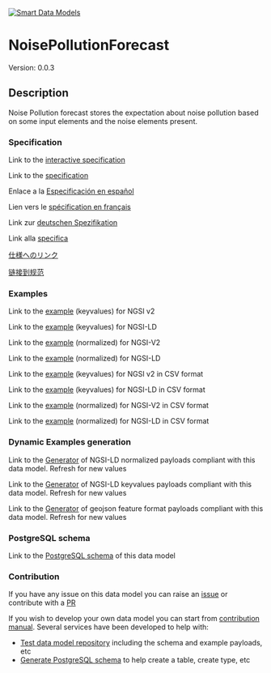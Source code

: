 [![Smart Data Models](https://smartdatamodels.org/wp-content/uploads/2022/01/SmartDataModels_logo.png "Logo")](https://smartdatamodels.org)
# NoisePollutionForecast
Version: 0.0.3

## Description 

Noise Pollution forecast stores the expectation about noise pollution based on some input elements and the noise elements present.
### Specification

Link to the [interactive specification](https://swagger.lab.fiware.org/?url=https://smart-data-models.github.io/dataModel.Environment/NoisePollutionForecast/swagger.yaml)

Link to the [specification](https://github.com/smart-data-models/dataModel.Environment/blob/master/NoisePollutionForecast/doc/spec.md)

Enlace a la [Especificación en español](https://github.com/smart-data-models/dataModel.Environment/blob/master/NoisePollutionForecast/doc/spec_ES.md)

Lien vers le [spécification en français](https://github.com/smart-data-models/dataModel.Environment/blob/master/NoisePollutionForecast/doc/spec_FR.md)

Link zur [deutschen Spezifikation](https://github.com/smart-data-models/dataModel.Environment/blob/master/NoisePollutionForecast/doc/spec_DE.md)

Link alla [specifica](https://github.com/smart-data-models/dataModel.Environment/blob/master/NoisePollutionForecast/doc/spec_IT.md)

[仕様へのリンク](https://github.com/smart-data-models/dataModel.Environment/blob/master/NoisePollutionForecast/doc/spec_JA.md)

[链接到规范](https://github.com/smart-data-models/dataModel.Environment/blob/master/NoisePollutionForecast/doc/spec_ZH.md)
### Examples

Link to the [example](https://smart-data-models.github.io/dataModel.Environment/NoisePollutionForecast/examples/example.json) (keyvalues) for NGSI v2

Link to the [example](https://smart-data-models.github.io/dataModel.Environment/NoisePollutionForecast/examples/example.jsonld) (keyvalues) for NGSI-LD

Link to the [example](https://smart-data-models.github.io/dataModel.Environment/NoisePollutionForecast/examples/example-normalized.json) (normalized) for NGSI-V2

Link to the [example](https://smart-data-models.github.io/dataModel.Environment/NoisePollutionForecast/examples/example-normalized.jsonld) (normalized) for NGSI-LD

Link to the [example](https://smart-data-models.github.io/dataModel.Environment/NoisePollutionForecast/examples/example.json.csv) (keyvalues) for NGSI v2 in CSV format

Link to the [example](https://smart-data-models.github.io/dataModel.Environment/NoisePollutionForecast/examples/example.jsonld.csv) (keyvalues) for NGSI-LD in CSV format

Link to the [example](https://smart-data-models.github.io/dataModel.Environment/NoisePollutionForecast/examples/example-normalized.json.csv) (normalized) for NGSI-V2 in CSV format

Link to the [example](https://smart-data-models.github.io/dataModel.Environment/NoisePollutionForecast/examples/example-normalized.jsonld.csv) (normalized) for NGSI-LD in CSV format
### Dynamic Examples generation

Link to the [Generator](https://smartdatamodels.org/extra/ngsi-ld_generator.php?schemaUrl=https://raw.githubusercontent.com/smart-data-models/dataModel.Environment/master/NoisePollutionForecast/schema.json&email=info@smartdatamodels.org) of NGSI-LD normalized payloads compliant with this data model. Refresh for new values

Link to the [Generator](https://smartdatamodels.org/extra/ngsi-ld_generator_keyvalues.php?schemaUrl=https://raw.githubusercontent.com/smart-data-models/dataModel.Environment/master/NoisePollutionForecast/schema.json&email=info@smartdatamodels.org) of NGSI-LD keyvalues payloads compliant with this data model. Refresh for new values

Link to the [Generator](https://smartdatamodels.org/extra/geojson_features_generator.php?schemaUrl=https://raw.githubusercontent.com/smart-data-models/dataModel.Environment/master/NoisePollutionForecast/schema.json&email=info@smartdatamodels.org) of geojson feature format payloads compliant with this data model. Refresh for new values
### PostgreSQL schema

Link to the [PostgreSQL schema](https://smart-data-models.github.io/dataModel.Environment/NoisePollutionForecast/schema.sql) of this data model
### Contribution

 If you have any issue on this data model you can raise an [issue](https://github.com/smart-data-models/dataModel.Environment/issues)  or contribute with a [PR](https://github.com/smart-data-models/dataModel.Environment/pulls)

 If you wish to develop your own data model you can start from [contribution manual](https://bit.ly/contribution_manual). Several services have been developed to help with: 
 - [Test data model repository](https://smartdatamodels.org/index.php/data-models-contribution-api/) including the schema and example payloads, etc
 - [Generate PostgreSQL schema](https://smartdatamodels.org/index.php/sql-service/) to help create a table, create type, etc